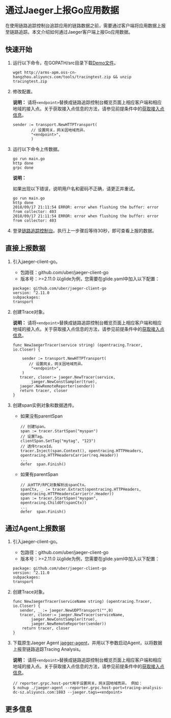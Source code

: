 # 通过Jaeger上报Go应用数据

在使用链路追踪控制台追踪应用的链路数据之前，需要通过客户端将应用数据上报至链路追踪。本文介绍如何通过Jaeger客户端上报Go应用数据。





## 快速开始

1.  运行以下命令，在GOPATH/src目录下载[Demo文件](https://arms-apm.oss-cn-hangzhou.aliyuncs.com/tools/tracingtest.zip)。

    ```
    wget http://arms-apm.oss-cn-hangzhou.aliyuncs.com/tools/tracingtest.zip && unzip tracingtest.zip
    ```

2.  修改配置。

    **说明：** 请将`<endpoint>`替换成链路追踪控制台概览页面上相应客户端和相应地域的接入点。关于获取接入点信息的方法，请参见前提条件中的[获取接入点信息](#tab2)。

    ```
    sender := transport.NewHTTPTransport(
            // 设置网关，网关因地域而异。
            "<endpoint>",
            )
    ```

3.  运行以下命令上传数据。

    ```
    go run main.go
    http done
    grpc done
    ```

    **说明：**

    如果出现以下错误，说明用户名和密码不正确，请更正并重试。

    ```
    go run main.go
    http done
    2018/09/17 21:11:54 ERROR: error when flushing the buffer: error from collector: 403
    2018/09/17 21:11:54 ERROR: error when flushing the buffer: error from collector: 403
    ```

4.  登录[链路追踪控制台](https://tracing-analysis.console.aliyun.com/)。执行上一步骤后等待30秒，即可查看上报的数据。


## 直接上报数据

1.  引入jaeger-client-go。

    -   包路径：github.com/uber/jaeger-client-go
    -   版本号：\>=2.11.0
    以glide为例，您需要在glide.yaml中加入以下配置：

    ```
    package: github.com/uber/jaeger-client-go
    version: ^2.11.0
    subpackages:
    transport
    ```

2.  创建Trace对象。

    **说明：** 请将`<endpoint>`替换成链路追踪控制台概览页面上相应客户端和相应地域的接入点。关于获取接入点信息的方法，请参见前提条件中的[获取接入点信息](#tab2)。

    ```
    func NewJaegerTracer(service string) (opentracing.Tracer, io.Closer) {
    
        sender := transport.NewHTTPTransport(
           // 设置网关，网关因地域而异。
            "<endpoint>",
        )
       tracer, closer:= jaeger.NewTracer(service,
            jaeger.NewConstSampler(true),
       jaeger.NewRemoteReporter(sender))
       return tracer, closer
    }
    ```

3.  创建span实例对象和数据透传。

    -   如果没有parentSpan

        ```
        // 创建Span。
        span := tracer.StartSpan("myspan")
        // 设置Tag。
        clientSpan.SetTag("mytag", "123")
        // 透传traceId。
        tracer.Inject(span.Context(), opentracing.HTTPHeaders, opentracing.HTTPHeadersCarrier(req.Header))
        ...
        defer  span.Finish()
        ```

    -   如果有parentSpan

        ```
        // 从HTTP/RPC对象解析出spanCtx。
        spanCtx, _ := tracer.Extract(opentracing.HTTPHeaders, opentracing.HTTPHeadersCarrier(r.Header))
        span := tracer.StartSpan("myspan", opentracing.ChildOf(spanCtx))
        ...
        defer  span.Finish()
        ```


## 通过Agent上报数据

1.  引入jaeger-client-go。

    -   包路径：github.com/uber/jaeger-client-go
    -   版本号：\>=2.11.0
    以glide为例，您需要在glide.yaml中加入以下配置：

    ```
    package: github.com/uber/jaeger-client-go
    version: ^2.11.0
    subpackages:
    transport
    ```

2.  创建Trace对象。

    ```
    func NewJaegerTracer(serviceName string) (opentracing.Tracer, io.Closer) {
       sender, _ := jaeger.NewUDPTransport("",0)
       tracer, closer:= jaeger.NewTracer(serviceName,
            jaeger.NewConstSampler(true),
            jaeger.NewRemoteReporter(sender))
        return tracer, closer
    }
    ```

3.  下载原生Jaeger Agent [jaeger-agent](https://arms-apm.oss-cn-hangzhou.aliyuncs.com/tools/jaeger-agent)，并用以下参数启动Agent，以将数据上报至链路追踪Tracing Analysis。

    **说明：** 请将`<endpoint>`替换成链路追踪控制台概览页面上相应客户端和相应地域的接入点。关于获取接入点信息的方法，请参见前提条件中的[获取接入点信息](#tab2)。

    ```
    // reporter.grpc.host-port用于设置网关，网关因地域而异。 例如：
    $ nohup ./jaeger-agent --reporter.grpc.host-port=tracing-analysis-dc-sz.aliyuncs.com:1883 --jaeger.tags=<endpoint>
    ```


## 更多信息

